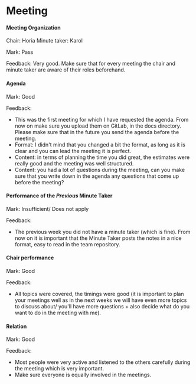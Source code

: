 # Meeting

#### Meeting Organization

Chair: Horia 
Minute taker: Karol

Mark: Pass

Feedback: Very good. Make sure that for every meeting the chair and minute taker are aware of their roles beforehand.


#### Agenda

Mark: Good

Feedback: 
* This was the first meeting for which I have requested the agenda. From now on make sure you upload them on GitLab,
in the docs directory. Please make sure that in the future you send the agenda before the meeting. 
* Format: I didn't mind that you changed a bit the format, as long as it is clear and you can lead the meeting it is perfect.
* Content: in terms of planning the time you did great, the estimates were really good and the meeting was well structured.
* Content: you had a lot of questions during the meeting, can you make sure that you write down in the agenda any questions that come up before the meeting?

#### Performance of the *Previous* Minute Taker

Mark: Insufficient/ Does not apply

Feedback: 
* The previous week you did not have a minute taker (which is fine). From now on it is important that the Minute Taker posts the notes in a nice format,
easy to read in the team repository.


#### Chair performance

Mark: Good

Feedback: 
* All topics were covered, the timings were good (it is important to plan your meetings well as in the next weeks we will have even more topics to discuss about/
 you'll have more questions + also decide what do you want to do in the meeting with me).


#### Relation

Mark: Good

Feedback: 
* Most people were very active and listened to the others carefully during the meeting which is very important.
* Make sure everyone is equally involved in the meetings.


